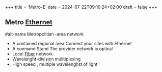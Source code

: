 +++
title = 'Metro-E'
date = 2024-07-22T09:10:24+02:00
draft = false
+++

## Metro [Ethernet](/obisdian_ntoes/notes_obsidian/ZPythonref/DjangoFramework/Network+/Ref_OSI/Ethernet.md)
#alt-name Metropolitian -area network
- A contained regional area 
Connect your sites with Ethernet 
- A coomand Stand 
The provider network is optical 
- Local [Fiber](/obisdian_ntoes/notes_obsidian/ZPythonref/DjangoFramework/Network+/Phisicall/Fiber.md) network 
- Wavelenght-division mulltiplexing
- High speed , multiple wavelenghst of light

